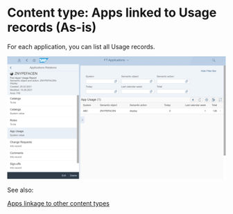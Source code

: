 # Content type: Apps linked to Usage records (As-is)

For each application, you can list all Usage records.

[![](res/app-usage.png)](res/app-usage.png)

See also:

[Apps linkage to other content types](apps.md#linkage-to-other-content-types)